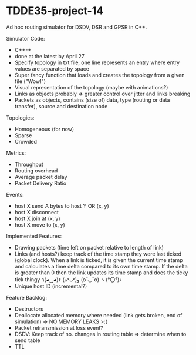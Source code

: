# TDDE35-project-14

Ad hoc routing simulator for DSDV, DSR and GPSR in C++.

Simulator Code:
- C++-+
- done at the latest by April 27
- Specify topology in txt file, one line represents an entry where entry values are separated by space
- Super fancy function that loads and creates the topology from a given file ("Wow!")
- Visual representation of the topology (maybe with animations?)
- Links as objects probably => greater control over jitter and links breaking
- Packets as objects, contains (size of) data, type (routing or data transfer), source and destination node

Topologies:
- Homogeneous (for now)
- Sparse
- Crowded

Metrics:
- Throughput
- Routing overhead
- Average packet delay
- Packet Delivery Ratio

Events:
- host X send A bytes to host Y OR (x, y)
- host X disconnect
- host X join at (x, y)
- host X move to (x, y)

Implemented Features:
- Drawing packets (time left on packet relative to length of link)
- Links (and hosts?) keep track of the time stamp they were last ticked (global clock). When a link is ticked, it is given the
  current time stamp and calculates a time delta compared to its own time stamp. If the delta is greater than 0
  then the link updates its time stamp and does the ticky tick thingy ٩(◕‿◕)۶  (๑˃ᴗ˂)ﻭ (o˘◡˘o) ヽ(°〇°)ﾉ
- Unique host ID (incremental?)

Feature Backlog:
- Destructors
- Deallocate allocated memory where needed (link gets broken, end of simulation) => NO MEMORY LEAKS >:(
- Packet retransmission at loss event?
- DSDV: Keep track of no. changes in routing table => determine when to send table
- TTL